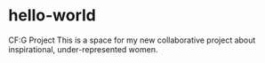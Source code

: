 # hello-world
CF:G Project
This is a space for my new collaborative project about inspirational, under-represented women.
